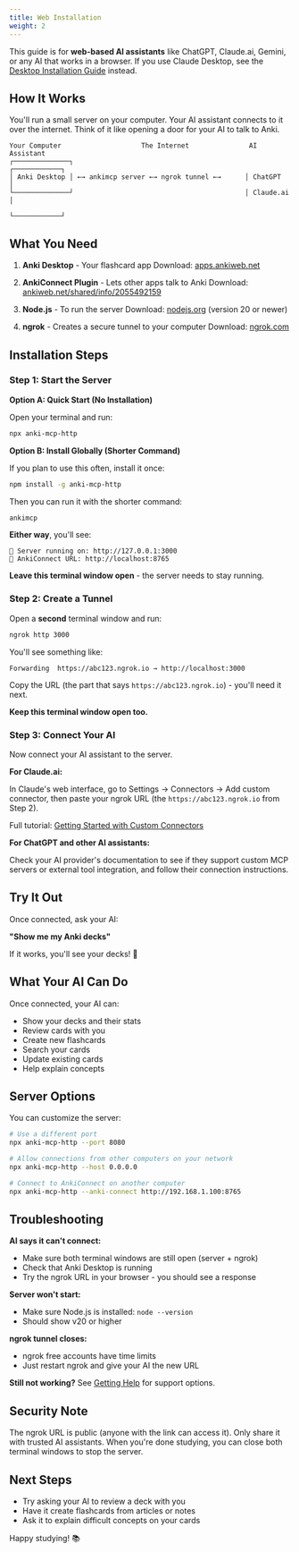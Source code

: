 ```yaml
---
title: Web Installation
weight: 2
---
```


This guide is for **web-based AI assistants** like ChatGPT, Claude.ai, Gemini, or any AI that works in a browser. If you use Claude Desktop, see the [Desktop Installation Guide](../desktop) instead.

## How It Works

You'll run a small server on your computer. Your AI assistant connects to it over the internet. Think of it like opening a door for your AI to talk to Anki.

```
Your Computer                    The Internet               AI Assistant
┌──────────────┐                                           ┌────────────┐
│ Anki Desktop │ ←→ ankimcp server ←→ ngrok tunnel ←→      │ ChatGPT    │
└──────────────┘                                           │ Claude.ai  │
                                                           └────────────┘
```

## What You Need

1. **Anki Desktop** - Your flashcard app
   Download: [apps.ankiweb.net](https://apps.ankiweb.net/)

2. **AnkiConnect Plugin** - Lets other apps talk to Anki
   Download: [ankiweb.net/shared/info/2055492159](https://ankiweb.net/shared/info/2055492159)

3. **Node.js** - To run the server
   Download: [nodejs.org](https://nodejs.org/) (version 20 or newer)

4. **ngrok** - Creates a secure tunnel to your computer
   Download: [ngrok.com](https://ngrok.com)

## Installation Steps

### Step 1: Start the Server

**Option A: Quick Start (No Installation)**

Open your terminal and run:

```bash
npx anki-mcp-http
```

**Option B: Install Globally (Shorter Command)**

If you plan to use this often, install it once:

```bash
npm install -g anki-mcp-http
```

Then you can run it with the shorter command:

```bash
ankimcp
```

**Either way**, you'll see:
```
🚀 Server running on: http://127.0.0.1:3000
🔌 AnkiConnect URL: http://localhost:8765
```

**Leave this terminal window open** - the server needs to stay running.

### Step 2: Create a Tunnel

Open a **second** terminal window and run:

```bash
ngrok http 3000
```

You'll see something like:
```
Forwarding  https://abc123.ngrok.io → http://localhost:3000
```

Copy the URL (the part that says `https://abc123.ngrok.io`) - you'll need it next.

**Keep this terminal window open too.**

### Step 3: Connect Your AI

Now connect your AI assistant to the server.

**For Claude.ai:**

In Claude's web interface, go to Settings → Connectors → Add custom connector, then paste your ngrok URL (the `https://abc123.ngrok.io` from Step 2).

Full tutorial: [Getting Started with Custom Connectors](https://support.claude.com/en/articles/11175166-getting-started-with-custom-connectors-using-remote-mcp)

**For ChatGPT and other AI assistants:**

Check your AI provider's documentation to see if they support custom MCP servers or external tool integration, and follow their connection instructions.

## Try It Out

Once connected, ask your AI:

**"Show me my Anki decks"**

If it works, you'll see your decks! 🎉

## What Your AI Can Do

Once connected, your AI can:

- Show your decks and their stats
- Review cards with you
- Create new flashcards
- Search your cards
- Update existing cards
- Help explain concepts

## Server Options

You can customize the server:

```bash
# Use a different port
npx anki-mcp-http --port 8080

# Allow connections from other computers on your network
npx anki-mcp-http --host 0.0.0.0

# Connect to AnkiConnect on another computer
npx anki-mcp-http --anki-connect http://192.168.1.100:8765
```

## Troubleshooting

**AI says it can't connect:**
- Make sure both terminal windows are still open (server + ngrok)
- Check that Anki Desktop is running
- Try the ngrok URL in your browser - you should see a response

**Server won't start:**
- Make sure Node.js is installed: `node --version`
- Should show v20 or higher

**ngrok tunnel closes:**
- ngrok free accounts have time limits
- Just restart ngrok and give your AI the new URL

**Still not working?**
See [Getting Help](../getting-help) for support options.

## Security Note

The ngrok URL is public (anyone with the link can access it). Only share it with trusted AI assistants. When you're done studying, you can close both terminal windows to stop the server.

## Next Steps

- Try asking your AI to review a deck with you
- Have it create flashcards from articles or notes
- Ask it to explain difficult concepts on your cards

Happy studying! 📚
